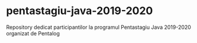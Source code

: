 # pentastagiu-java-2019-2020
Repository dedicat participantilor la programul Pentastagiu Java 2019-2020 organizat de Pentalog
